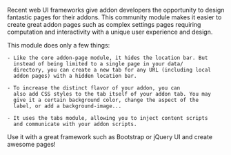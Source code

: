 Recent web UI frameworks give addon developers the opportunity to
design fantastic pages for their addons. This community module makes
it easier to create great addon pages such as complex settings pages
requiring computation and interactivity with a unique user experience
and design.

This module does only a few things:

    - Like the core addon-page module, it hides the location bar. But
      instead of being limited to a single page in your data/
      directory, you can create a new tab for any URL (including local
      addon pages) with a hidden location bar.
      
    - To increase the distinct flavor of your addon, you can
      also add CSS styles to the tab itself of your addon tab. You may
      give it a certain background color, change the aspect of the
      label, or add a background-image...
      
    - It uses the tabs module, allowing you to inject content scripts
      and communicate with your addon scripts.
      
Use it with a great framework such as Bootstrap or jQuery UI and
create awesome pages!

